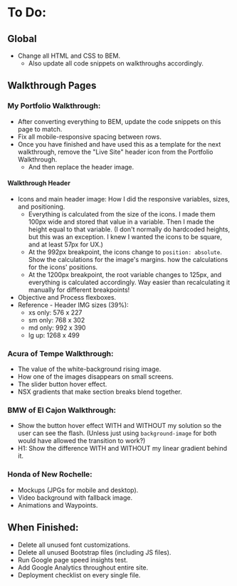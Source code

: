 # To Do:

## Global

- Change all HTML and CSS to BEM.
  - Also update all code snippets on walkthroughs accordingly.

## Walkthrough Pages

### My Portfolio Walkthrough:

- After converting everything to BEM, update the code snippets on this page to match.
- Fix all mobile-responsive spacing between rows.
- Once you have finished and have used this as a template for the next walkthrough, remove the "Live Site" header icon from the Portfolio Walkthrough.
  - And then replace the header image.

#### Walkthrough Header

- Icons and main header image: How I did the responsive variables, sizes, and positioning.
  - Everything is calculated from the size of the icons. I made them 100px wide and stored that value in a variable. Then I made the height equal to that variable. (I don't normally do hardcoded heights, but this was an exception. I knew I wanted the icons to be square, and at least 57px for UX.)
  - At the 992px breakpoint, the icons change to `position: absolute`. Show the calculations for the image's margins. how the calculations for the icons' positions.
  - At the 1200px breakpoint, the root variable changes to 125px, and everything is calculated accordingly. Way easier than recalculating it manually for different breakpoints!
- Objective and Process flexboxes.
- Reference - Header IMG sizes (39%):
  - xs only: 576 x 227
  - sm only: 768 x 302
  - md only: 992 x 390
  - lg up: 1268 x 499


### Acura of Tempe Walkthrough:

- The value of the white-background rising image.
- How one of the images disappears on small screens.
- The slider button hover effect.
- NSX gradients that make section breaks blend together.


### BMW of El Cajon Walkthrough:

- Show the button hover effect WITH and WITHOUT my solution so the user can see the flash. (Unless just using `background-image` for both would have allowed the transition to work?)
- H1: Show the difference WITH and WITHOUT my linear gradient behind it.

### Honda of New Rochelle:

- Mockups (JPGs for mobile and desktop).
- Video background with fallback image.
- Animations and Waypoints.


## When Finished:

- Delete all unused font customizations.
- Delete all unused Bootstrap files (including JS files).
- Run Google page speed insights test.
- Add Google Analytics throughout entire site.
- Deployment checklist on every single file.